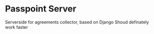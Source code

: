 # Passpoint Server
Serverside for agreements collector, based on Django
Shoud definately work faster
